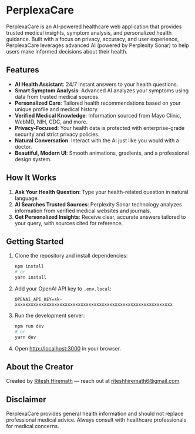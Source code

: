 # PerplexaCare

PerplexaCare is an AI-powered healthcare web application that provides trusted medical insights, symptom analysis, and personalized health guidance. Built with a focus on privacy, accuracy, and user experience, PerplexaCare leverages advanced AI (powered by Perplexity Sonar) to help users make informed decisions about their health.

## Features

- **AI Health Assistant**: 24/7 instant answers to your health questions.
- **Smart Symptom Analysis**: Advanced AI analyzes your symptoms using data from trusted medical sources.
- **Personalized Care**: Tailored health recommendations based on your unique profile and medical history.
- **Verified Medical Knowledge**: Information sourced from Mayo Clinic, WebMD, NIH, CDC, and more.
- **Privacy-Focused**: Your health data is protected with enterprise-grade security and strict privacy policies.
- **Natural Conversation**: Interact with the AI just like you would with a doctor.
- **Beautiful, Modern UI**: Smooth animations, gradients, and a professional design system.

## How It Works

1. **Ask Your Health Question**: Type your health-related question in natural language.
2. **AI Searches Trusted Sources**: Perplexity Sonar technology analyzes information from verified medical websites and journals.
3. **Get Personalized Insights**: Receive clear, accurate answers tailored to your query, with sources cited for reference.

## Getting Started

1. Clone the repository and install dependencies:
   ```bash
   npm install
   # or
   yarn install
   ```
2. Add your OpenAI API key to `.env.local`:
   ```
   OPENAI_API_KEY=sk-xxxxxxxxxxxxxxxxxxxxxxxxxxxxxxxxxxxxxxxxxxxxxxxxxxxxxxxxxxxx
   ```
3. Run the development server:
   ```bash
   npm run dev
   # or
   yarn dev
   ```
4. Open [http://localhost:3000](http://localhost:3000) in your browser.

## About the Creator

Created by [Ritesh Hiremath](https://riteshhiremath.com) — reach out at riteshhiremath6@gmail.com.

## Disclaimer

PerplexaCare provides general health information and should not replace professional medical advice. Always consult with healthcare professionals for medical concerns.

